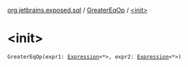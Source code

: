 [org.jetbrains.exposed.sql](../index.md) / [GreaterEqOp](index.md) / [&lt;init&gt;](.)

# &lt;init&gt;

`GreaterEqOp(expr1: `[`Expression`](../-expression/index.md)`<*>, expr2: `[`Expression`](../-expression/index.md)`<*>)`